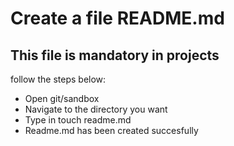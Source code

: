 # Create a file README.md
## This file is mandatory in projects
follow the steps below:
* Open git/sandbox
* Navigate to the directory you want
* Type in touch readme.md
* Readme.md has been created succesfully

